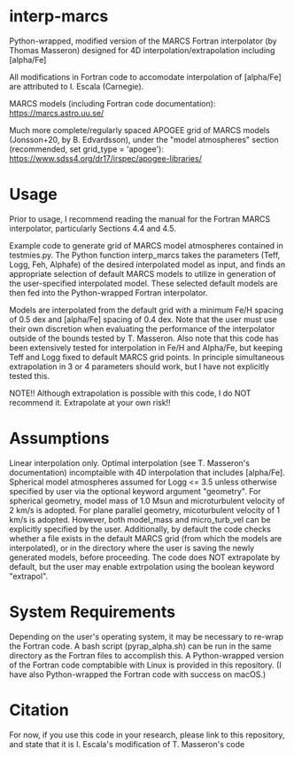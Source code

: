 # interp-marcs
Python-wrapped, modified version of the MARCS Fortran interpolator (by Thomas Masseron) designed for 4D interpolation/extrapolation including [alpha/Fe]

All modifications in Fortran code to accomodate interpolation of [alpha/Fe] are attributed to I. Escala (Carnegie).

MARCS models (including Fortran code documentation): https://marcs.astro.uu.se/

Much more complete/regularly spaced APOGEE grid of MARCS models (Jonsson+20, by B. Edvardsson), under the "model atmospheres" section (recommended, set grid_type = 'apogee'): https://www.sdss4.org/dr17/irspec/apogee-libraries/

# Usage #

Prior to usage, I recommend reading the manual for the Fortran MARCS interpolator, particularly Sections 4.4 and 4.5.

Example code to generate grid of MARCS model atmospheres contained in testmies.py. The Python function interp_marcs takes the parameters (Teff, Logg, Feh, Alphafe) of the desired interpolated model as input, and finds an appropriate selection of default MARCS models to utilize in generation of the user-specified interpolated model. These selected default models are then fed into the Python-wrapped Fortran interpolator.

Models are interpolated from the default grid with a minimum Fe/H spacing of 0.5 dex and [alpha/Fe] spacing of 0.4 dex. Note that the user must use their own discretion when evaluating the performance of the interpolator outside of the bounds tested by T. Masseron. Also note that this code has been extensively tested for interpolation in Fe/H and Alpha/Fe, but keeping Teff and Logg fixed to default MARCS grid points. In principle simultaneous extrapolation in 3 or 4 parameters should work, but I have not explicitly tested this.

<!--NOTE!!! It is recommended to install my forked version of Turbospectrum2019 (https://github.com/iaescala/Turbospectrum2019) for use with the output ".mod" files with marcsfile=True. This modified version can read both default and interpolated MARCS models with this flag.-->

NOTE!! Although extrapolation is possible with this code, I do NOT recommend it. Extrapolate at your own risk!!

# Assumptions #

Linear interpolation only. Optimal interpolation (see T. Masseron's documentation) incomptaible with 4D interpolation that includes [alpha/Fe]. Spherical model atmospheres assumed for Logg <= 3.5 unless otherwise specified by user via the optional keyword argument "geometry". For spherical geometry, model mass of 1.0 Msun and microturbulent velocity of 2 km/s is adopted. For plane parallel geometry, micoturbulent velocity of 1 km/s is adopted. However, both model_mass and micro_turb_vel can be explicitly specified by the user. Additionally, by default the code checks whether a file exists in the default MARCS grid (from which the models are interpolated), or in the directory where the user is saving the newly generated models, before proceeding. The code does NOT extrapolate by default, but the user may enable extrpolation using the boolean keyword "extrapol".

# System Requirements #

Depending on the user's operating system, it may be necessary to re-wrap the Fortran code. A bash script (pyrap_alpha.sh) can be run in the same directory as the Fortran files to accomplish this. A Python-wrapped version of the Fortran code comptabible with Linux is provided in this repository. (I have also Python-wrapped the Fortran code with success on macOS.)

# Citation #

For now, if you use this code in your research, please link to this repository, and state that it is I. Escala's modification of T. Masseron's code


